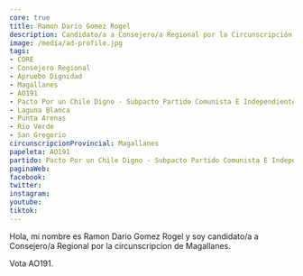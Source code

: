 ```yaml
---
core: true
title: Ramon Dario Gomez Rogel
description: Candidato/a a Consejero/a Regional por la Circunscripción de Magallanes
image: /media/ad-profile.jpg
tags:
- CORE
- Consejero Regional
- Apruebo Dignidad
- Magallanes
- AO191
- Pacto Por un Chile Digno - Subpacto Partido Comunista E Independientes - Partido Comunista De Chile
- Laguna Blanca
- Punta Arenas
- Rio Verde
- San Gregorio
circunscripcionProvincial: Magallanes
papeleta: AO191
partido: Pacto Por un Chile Digno - Subpacto Partido Comunista E Independientes - Partido Comunista De Chile
paginaWeb:
facebook:
twitter:
instagram:
youtube:
tiktok:
---
```

Hola, mi nombre es Ramon Dario Gomez Rogel y soy candidato/a a Consejero/a Regional por la circunscripcion de Magallanes.

Vota AO191.